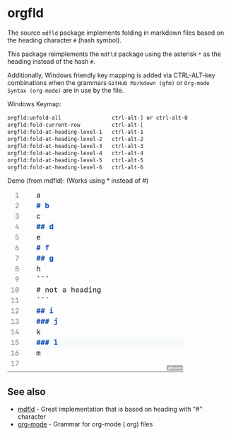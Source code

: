 # orgfld

The source `mdfld` package implements folding in markdown files based on the heading character `#` (hash symbol).

This package reimplements the `mdfld` package using the asterisk `*` as the heading instead of the hash `#`.

Additionally, Windows friendly key mapping is added via CTRL-ALT-key combinations when the grammars `GitHub Markdown (gfm)` or `Org-mode Syntax (org-mode)` are in use by the file.

Windows Keymap:
```
orgfld:unfold-all                ctrl-alt-] or ctrl-alt-0
orgfld:fold-current-row          ctrl-alt-[
orgfld:fold-at-heading-level-1   ctrl-alt-1
orgfld:fold-at-heading-level-2   ctrl-alt-2
orgfld:fold-at-heading-level-3   ctrl-alt-3
orgfld:fold-at-heading-level-4   ctrl-alt-4
orgfld:fold-at-heading-level-5   ctrl-alt-5
orgfld:fold-at-heading-level-6   ctrl-alt-6
```

Demo (from mdfld):
(Works using * instead of #)

<img src="demo.gif" width=400>

## See also

* [mdfld](https://atom.io/packages/mfld) - Great implementation that is based on heading with "#" character
* [org-mode](https://atom.io/packages/org-mode) - Grammar for org-mode (.org) files
